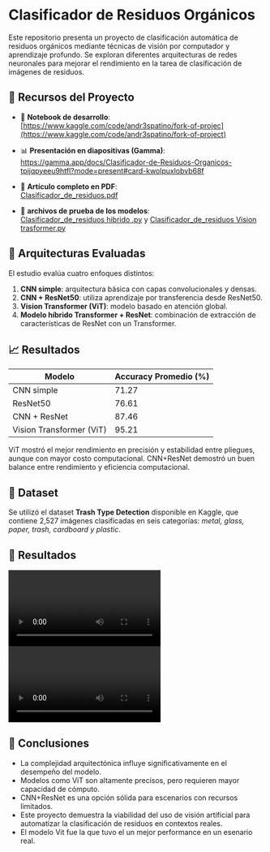 # Clasificador de Residuos Orgánicos

Este repositorio presenta un proyecto de clasificación automática de residuos orgánicos mediante técnicas de visión por computador y aprendizaje profundo. Se exploran diferentes arquitecturas de redes neuronales para mejorar el rendimiento en la tarea de clasificación de imágenes de residuos.

## 🔗 Recursos del Proyecto

- 📓 **Notebook de desarrollo**:  
  [https://www.kaggle.com/code/andr3spatino/fork-of-projec](https://www.kaggle.com/code/andr3spatino/fork-of-project)

- 📊 **Presentación en diapositivas (Gamma)**:  
  https://gamma.app/docs/Clasificador-de-Residuos-Organicos-tpijqpyeeu9htfl?mode=present#card-kwolpuxlobvb68f

- 📄 **Artículo completo en PDF**:  
  [Clasificador_de_residuos.pdf](./Clasificador_de_residuos.pdf)

- 📄 **archivos de prueba de los modelos**:  
  [Clasificador_de_residuos hibrido .py](./webcam_inferencia_Version2.py) y [Clasificador_de_residuos Vision trasformer.py](./webcam_inferencia_VIT_Version4.py)

## 🧠 Arquitecturas Evaluadas

El estudio evalúa cuatro enfoques distintos:

1. **CNN simple**: arquitectura básica con capas convolucionales y densas.
2. **CNN + ResNet50**: utiliza aprendizaje por transferencia desde ResNet50.
3. **Vision Transformer (ViT)**: modelo basado en atención global.
4. **Modelo híbrido Transformer + ResNet**: combinación de extracción de características de ResNet con un Transformer.

## 📈 Resultados

| Modelo                         | Accuracy Promedio (%) |
|-------------------------------|------------------------|
| CNN simple                    | 71.27                 |
| ResNet50                      | 76.61                 |
| CNN + ResNet                  | 87.46                 |
| Vision Transformer (ViT)      | 95.21                 |

ViT mostró el mejor rendimiento en precisión y estabilidad entre pliegues, aunque con mayor costo computacional. CNN+ResNet demostró un buen balance entre rendimiento y eficiencia computacional.

## 🧪 Dataset

Se utilizó el dataset **Trash Type Detection** disponible en Kaggle, que contiene 2,527 imágenes clasificadas en seis categorías: *metal, glass, paper, trash, cardboard y plastic*.

## 📌 Resultados
![VIT](\VIT.mp4)
![hibrido](\Hibrido.mp4)

## 📌 Conclusiones

- La complejidad arquitectónica influye significativamente en el desempeño del modelo.
- Modelos como ViT son altamente precisos, pero requieren mayor capacidad de cómputo.
- CNN+ResNet es una opción sólida para escenarios con recursos limitados.
- Este proyecto demuestra la viabilidad del uso de visión artificial para automatizar la clasificación de residuos en contextos reales.
- El modelo Vit fue la que tuvo el un mejor performance en un esenario real.
